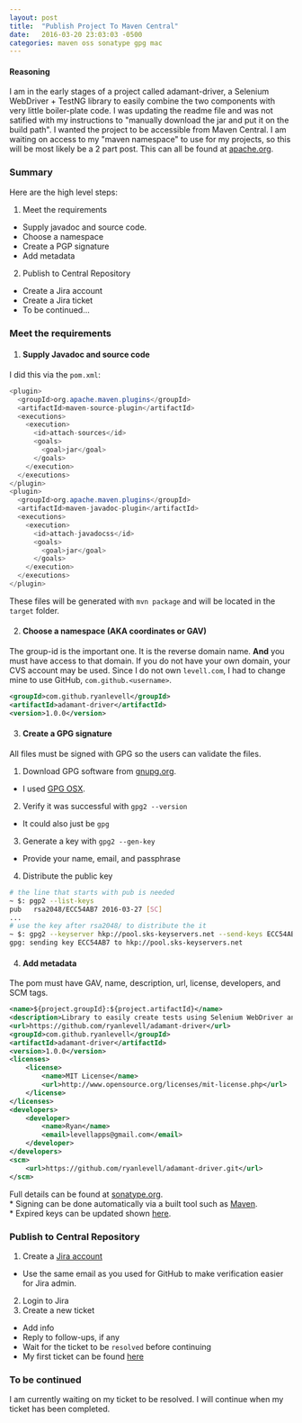 ```yaml
---
layout: post
title:  "Publish Project To Maven Central"
date:   2016-03-20 23:03:03 -0500
categories: maven oss sonatype gpg mac
---
```


#### Reasoning
I am in the early stages of a project called adamant-driver, a Selenium WebDriver + TestNG library to easily combine the two components with very little boiler-plate code. I was updating the readme file and was not satified with my instructions to "manually download the jar and put it on the build path". I wanted the project to be accessible from Maven Central. I am waiting on access to my "maven namespace" to use for my projects, so this will be most likely be a 2 part post. This can all be found at [apache.org](https://maven.apache.org/guides/mini/guide-central-repository-upload.html).

### Summary
Here are the high level steps:

1. Meet the requirements
 * Supply javadoc and source code.
 * Choose a namespace
 * Create a PGP signature
 * Add metadata
2. Publish to Central Repository
 * Create a Jira account
 * Create a Jira ticket
 * To be continued...

### Meet the requirements

1. #### Supply Javadoc and source code
I did this via the `pom.xml`:

```java
<plugin>
  <groupId>org.apache.maven.plugins</groupId>
  <artifactId>maven-source-plugin</artifactId>
  <executions>
    <execution>
      <id>attach-sources</id>
      <goals>
        <goal>jar</goal>
      </goals>
    </execution>
  </executions>
</plugin>
<plugin>
  <groupId>org.apache.maven.plugins</groupId>
  <artifactId>maven-javadoc-plugin</artifactId>
  <executions>
    <execution>
      <id>attach-javadocss</id>
      <goals>
        <goal>jar</goal>
      </goals>
    </execution>
  </executions>
</plugin>
```
These files will be generated with ```mvn package``` and will be located in the ```target``` folder.

2. #### Choose a namespace (AKA coordinates or GAV)
The group-id is the important one. It is the reverse domain name. **And** you must have access to that domain. If you do not have your own domain, your CVS account may be used. Since I do not own ```levell.com```, I had to change mine to use GitHub, ```com.github.<username>```.

```xml
<groupId>com.github.ryanlevell</groupId>
<artifactId>adamant-driver</artifactId>
<version>1.0.0</version>
```

3. #### Create a GPG signature
All files must be signed with GPG so the users can validate the files.

1. Download GPG software from [gnupg.org](https://www.gnupg.org/download/).
 * I used [GPG OSX](https://sourceforge.net/p/gpgosx/docu/Download/).
2. Verify it was successful with ```gpg2 --version```
 * It could also just be ```gpg```
3. Generate a key with ```gpg2 --gen-key```
 * Provide your name, email, and passphrase
4. Distribute the public key

```bash
# the line that starts with pub is needed
~ $: pgp2 --list-keys
pub   rsa2048/ECC54AB7 2016-03-27 [SC]
...
# use the key after rsa2048/ to distribute the it
~ $: gpg2 --keyserver hkp://pool.sks-keyservers.net --send-keys ECC54AB7
gpg: sending key ECC54AB7 to hkp://pool.sks-keyservers.net
```

4. #### Add metadata
The pom must have GAV, name, description, url, license, developers, and SCM tags.

```xml
<name>${project.groupId}:${project.artifactId}</name>
<description>Library to easily create tests using Selenium WebDriver and TestNG.</description>
<url>https://github.com/ryanlevell/adamant-driver</url>
<groupId>com.github.ryanlevell</groupId>
<artifactId>adamant-driver</artifactId>
<version>1.0.0</version>
<licenses>
	<license>
		<name>MIT License</name>
		<url>http://www.opensource.org/licenses/mit-license.php</url>
	</license>
</licenses>
<developers>
	<developer>
		<name>Ryan</name>
		<email>levellapps@gmail.com</email>
	</developer>
</developers>
<scm>
	<url>https://github.com/ryanlevell/adamant-driver.git</url>
</scm>
```

Full details can be found at [sonatype.org](http://central.sonatype.org/pages/requirements.html).  
\* Signing can be done automatically via a built tool such as [Maven](http://central.sonatype.org/pages/apache-maven.html).  
\* Expired keys can be updated shown [here](http://central.sonatype.org/pages/working-with-pgp-signatures.html#dealing-with-expired-keys).

### Publish to Central Repository

1. Create a [Jira account](issues.sonatype.org)
 * Use the same email as you used for GitHub to make verification easier for Jira admin.
2. Login to Jira
3. Create a new ticket
 * Add info
 * Reply to follow-ups, if any
 * Wait for the ticket to be ```resolved``` before continuing
 * My first ticket can be found [here](https://issues.sonatype.org/browse/OSSRH-21458)

### To be continued
I am currently waiting on my ticket to be resolved. I will continue when my ticket has been completed.
